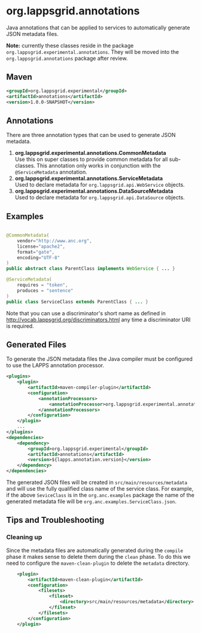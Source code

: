 org.lappsgrid.annotations
=========================

Java annotations that can be applied to services to automatically generate JSON metadata files.

<b color='red'>Note:</b> currently these classes reside in the package 
`org.lappsgrid.experimental.annotations`. They will be
moved into the `org.lappsgrid.annotations` package after review.

## Maven

```xml
<groupId>org.lappsgrid.experimental</groupId>
<artifactId>annotations</artifactId>
<version>1.0.0-SNAPSHOT</version>
```

## Annotations

There are three annotation types that can be used to generate JSON metadata.

1. **org.lappsgrid.experimental.annotations.CommonMetadata**<br/>
Use this on super classes to provide common metadata for all sub-classes. This annotation
only works in conjunction with the `@ServiceMetadata` annotation.
1. **org.lappsgrid.experimental.annotations.ServiceMetadata**<br/>
Used to declare metadata for `org.lappsgrid.api.WebService` objects.
1. **org.lappsgrid.experimental.annotations.DataSourceMetadata**<br/>
Used to declare metadata for `org.lappsgrid.api.DataSource` objects.

## Examples

```java

@CommonMetadata(
    vendor="http://www.anc.org",
    license="apache2",
    format="gate",
    encoding="UTF-8"
)
public abstract class ParentClass implements WebService { ... }

@ServiceMetadata(
    requires = "token",
    produces = "sentence"
)
public class ServiceClass extends ParentClass { ... }
```
Note that you can use a discriminator's short name as defined in
http://vocab.lappsgrid.org/discriminators.html any time a discriminator
URI is required.

## Generated Files

To generate the JSON metadata files the Java compiler must be configured to use the
LAPPS annotation processor.

```xml
<plugins>
    <plugin>
        <artifactId>maven-compiler-plugin</artifactId>
        <configuration>
            <annotationProcessors>
                <annotationProcessor>org.lappsgrid.experimental.annotation.processing.MetadataProcessor</annotationProcessor>
            </annotationProcessors>
        </configuration>
    </plugin>
    ...
</plugins>
<dependencies>
    <dependency>
        <groupId>org.lappsgrid.experimental</groupId>
        <artifactId>annotations</artifactId>
        <version>${lapps.annotation.version}</version>
    </dependency>
</dependencies>
```

The generated JSON files will be created in `src/main/resources/metadata` and will use
the fully qualified class name of the service class. For example, if the above `SeviceClass`
is in the `org.anc.examples` package the name of the generated metadata file will be
`org.anc.examples.ServiceClass.json`.

## Tips and Troubleshooting

### Cleaning up

Since the metadata files are automatically generated during the `compile`
 phase it makes sense to delete them during the `clean` phase. To do this 
 we need to configure the `maven-clean-plugin` to delete the `metadata`
 directory.
 
```xml
    <plugin>
        <artifactId>maven-clean-plugin</artifactId>
        <configuration>
            <filesets>
                <fileset>
                    <directory>src/main/resources/metadata</directory>
                </fileset>
            </filesets>
        </configuration>
    </plugin>
```
